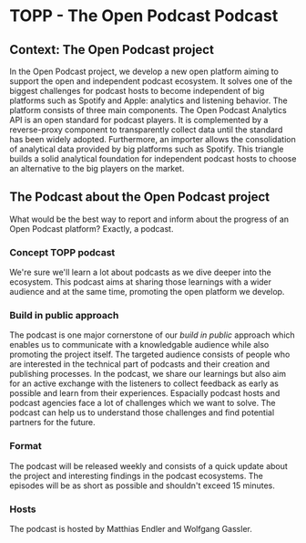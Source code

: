 # TOPP - The Open Podcast Podcast

## Context: The Open Podcast project

In the Open Podcast project, we develop a new open platform aiming to support
the open and independent podcast ecosystem. It solves one of the biggest
challenges for podcast hosts to become independent of big platforms such as
Spotify and Apple: analytics and listening behavior. The platform consists of
three main components. The Open Podcast Analytics API is an open standard for
podcast players. It is complemented by a reverse-proxy component to
transparently collect data until the standard has been widely adopted.
Furthermore, an importer allows the consolidation of analytical data provided
by big platforms such as Spotify. This triangle builds a solid analytical
foundation for independent podcast hosts to choose an alternative to the big
players on the market. 

## The Podcast about the Open Podcast project

What would be the best way to report and inform about the progress of an Open
Podcast platform? Exactly, a podcast.

### Concept TOPP podcast

We're sure we'll learn a lot about podcasts as we dive deeper into the
ecosystem. This podcast aims at sharing those learnings with a wider audience
and at the same time, promoting the open platform we develop.

### Build in public approach

The podcast is one major cornerstone of our *build in public* approach which
enables us to communicate with a knowledgable audience while also promoting the
project itself. The targeted audience consists of people who are interested in
the technical part of podcasts and their creation and publishing processes. In
the podcast, we share our learnings but also aim for an active exchange with
the listeners to collect feedback as early as possible and learn from their
experiences. Espacially podcast hosts and podcast agencies face a lot of
challenges which we want to solve. The podcast can help us to understand those
challenges and find potential partners for the future.

### Format

The podcast will be released weekly and consists of a quick update about the
project and interesting findings in the podcast ecosystems. The episodes will be
as short as possible and shouldn't exceed 15 minutes.

### Hosts

The podcast is hosted by Matthias Endler and Wolfgang Gassler. 



